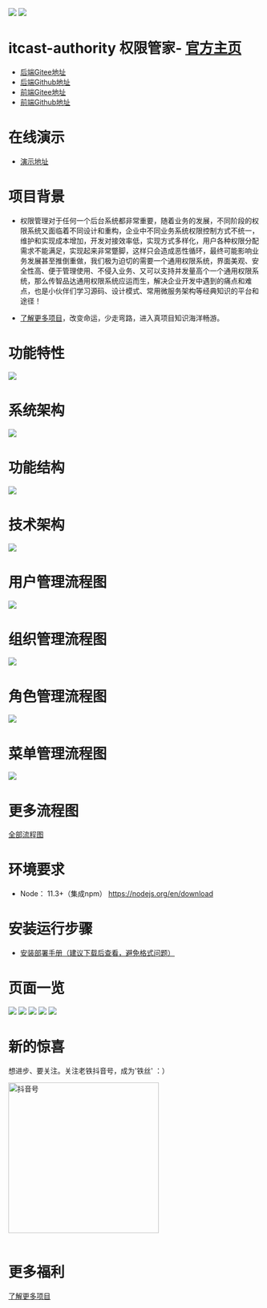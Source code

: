 ![](http://www.itcast.cn/2018czgw/images/logo.png)
![](http://www.itcast.cn/2020gw/images/slogan2.jpg)

itcast-authority 权限管家- [官方主页](https://pip.itcast.cn/java-qxgj)
=========================

- [后端Gitee地址](https://gitee.com/itcastopen/itcast-authority.git)
- [后端Github地址](https://github.com/itcastopen/itcast-authority.git)
- [前端Gitee地址](https://gitee.com/itcastopen/itcast-authority-web.git)
- [前端Github地址](https://github.com/itcastopen/itcast-authority-web.git)


**在线演示**
=========================
- [演示地址](http://www-permission-admin.itheima.net)

**项目背景**
=========================

- 权限管理对于任何一个后台系统都非常重要，随着业务的发展，不同阶段的权限系统又面临着不同设计和重构，企业中不同业务系统权限控制方式不统一，维护和实现成本增加，开发对接效率低，实现方式多样化，用户各种权限分配需求不能满足，实现起来非常蹩脚，这样只会造成恶性循环，最终可能影响业务发展甚至推倒重做，我们极为迫切的需要一个通用权限系统，界面美观、安全性高、便于管理使用、不侵入业务、又可以支持并发量高个一个通用权限系统，那么传智品达通用权限系统应运而生，解决企业开发中遇到的痛点和难点，也是小伙伴们学习源码、设计模式、常用微服务架构等经典知识的平台和途径！

- [了解更多项目](https://project-dev.itheima.net/java)，改变命运，少走弯路，进入真项目知识海洋畅游。

功能特性
=========================
![](docs/img/功能特色.png)

系统架构
=========================
![](docs/img/系统架构图.png)

功能结构
=========================
![](docs/img/权限管理功能结构图.png)

技术架构
=========================
![](docs/img/技术架构图.png)

用户管理流程图
=========================
![](docs/img/流程图/用户管理.png)

组织管理流程图
=========================
![](docs/img/流程图/组织管理.png)

角色管理流程图
=========================
![](docs/img/流程图/角色管理.png)

菜单管理流程图
=========================
![](docs/img/流程图/菜单管理.png)

更多流程图
=========================
[全部流程图](docs/img/流程图)

环境要求
=========================
- Node： 11.3+（集成npm）
  https://nodejs.org/en/download

安装运行步骤
=========================

- [安装部署手册（建议下载后查看，避免格式问题）](docs/安装手册/install.md)

页面一览
=========================
![](docs/img/页面/菜单.png)
![](docs/img/页面/权限配置.png)
![](docs/img/页面/应用配置.png)
![](docs/img/页面/应用-流程.png)
![](docs/img/页面/应用-品优购.png)

新的惊喜
=========================
想进步、要关注。关注老铁抖音号，成为'铁丝' ：）

<img src="docs/img/douyin.jpeg" width="300"  alt="抖音号" />
<br><br>

更多福利
=========================

[了解更多项目](https://pip.itcast.cn/home)
